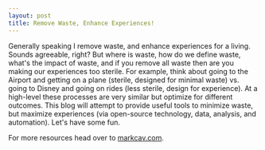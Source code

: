 ```yaml
---
layout: post
title: Remove Waste, Enhance Experiences!
---
```


Generally speaking I remove waste, and enhance experiences for a living. Sounds agreeable, right? But where is waste, how do we define waste, what's the impact of waste, and if you remove all waste then are you making our experiences too sterile. For example, think about going to the Airport and getting on a plane (sterile, designed for minimal waste) vs. going to Disney and going on rides (less sterile, design for experience). At a high-level these processes are very similar but optimize for different outcomes. This blog will attempt to provide useful tools to minimize waste, but maximize experiences (via open-source technology, data, analysis, and automation).  Let's have some fun.    

For more resources head over to [markcav.com](https://www.markcav.com).
